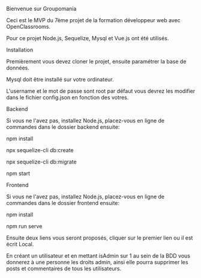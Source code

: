 Bienvenue sur Groupomania

Ceci est le MVP  du 7ème projet de la formation développeur web avec OpenClassrooms.

Pour ce projet Node.js, Sequelize, Mysql et Vue.js ont été utilisés.


Installation

Premièrement vous devez cloner le projet, ensuite paramétrer la base de données.

Mysql doit être installé sur votre ordinateur.

L'username et le mot de passe sont root par défaut vous devrez les  modifier dans le fichier config.json en fonction des votres. 


Backend

Si vous ne l'avez pas, installez Node.js, placez-vous en ligne de commandes dans le dossier backend ensuite:

npm install

npx sequelize-cli db:create

npx sequelize-cli db:migrate

npm start


Frontend

Si vous ne l'avez pas, installez Node.js, placez-vous en ligne de commandes dans le dossier frontend ensuite:

npm install

npm run serve

Ensuite deux liens vous seront proposés, cliquer sur le premier lien ou il est écrit Local.

En créant un utilisateur et en mettant isAdmin sur 1 au sein de la BDD vous donnerez à une personne les droits admin, 
ainsi elle pourra supprimer les posts et commentaires de tous les utilisateurs.
